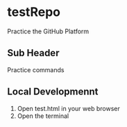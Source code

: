 # testRepo
Practice the GitHub Platform

## Sub Header
Practice  commands

## Local Developmennt
1. Open test.html in your web browser
2. Open the terminal
